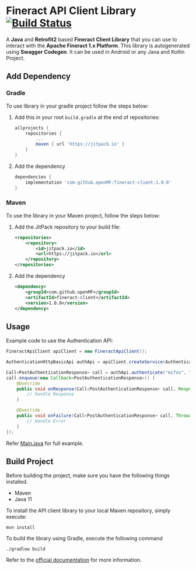 # Fineract API Client Library [![Build Status](https://travis-ci.com/openMF/fineract-client.svg?branch=master)](https://travis-ci.com/openMF/fineract-client)

A **Java** and **Retrofit2** based **Fineract Client Library** that you can use to interact with the **Apache Fineract 1.x Platform**. This library is autogenerated using **Swagger Codegen**. It can be used in Android or any Java and Kotlin Project.

## Add Dependency

### Gradle

To use library in your gradle project follow the steps below:

1. Add this in your root `build.gradle` at the end of repositories:
    ```groovy
    allprojects {
        repositories {
            ...
            maven { url 'https://jitpack.io' }
        }
    }
    ```
2. Add the dependency
   ```groovy
   dependencies {
       implementation 'com.github.openMF:fineract-client:1.0.0'
   }
   ```

### Maven

To use the library in your Maven project, follow the steps below:

1. Add the JitPack repository to your build file:
    ```xml
    <repositories>
        <repository>
            <id>jitpack.io</id>
            <url>https://jitpack.io</url>
        </repository>
    </repositories>
    ```
2. Add the dependency
    ```xml
    <dependency>
        <groupId>com.github.openMF</groupId>
        <artifactId>fineract-client</artifactId>
        <version>1.0.0</version>
    </dependency>
    ```

## Usage

Example code to use the Authentication API:

```java
FineractApiClient apiClient = new FineractApiClient();

AuthenticationHttpBasicApi authApi = apiClient.createService(AuthenticationHttpBasicApi.class);

Call<PostAuthenticationResponse> call = authApi.authenticate("mifos", "password");
call.enqueue(new Callback<PostAuthenticationResponse>() {
    @Override
    public void onResponse(Call<PostAuthenticationResponse> call, Response<PostAuthenticationResponse> response) {
        // Handle Response
    }

    @Override
    public void onFailure(Call<PostAuthenticationResponse> call, Throwable t) {
        // Handle Error
    }
});
```

Refer [Main.java](https://github.com/openMF/fineract-client/blob/master/src/main/java/org/mifos/fineract/Main.java) for full example.

## Build Project

Before building the project, make sure you have the following things installed.

- Maven
- Java 11

To install the API client library to your local Maven repository, simply execute:

```shell
mvn install
```

To build the library using Gradle, execute the following command

```shell
./gradlew build
```

Refer to the [official documentation](https://maven.apache.org/plugins/maven-deploy-plugin/usage.html) for more information.
